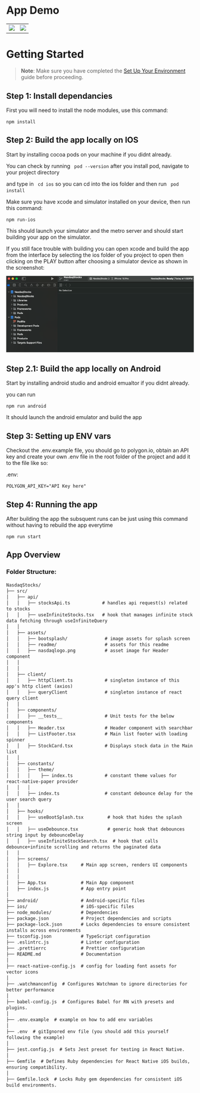 # App Demo

<table>
  <tr>
    <td><img src="src/assets//readme//android-demo.gif" width="200"></td>
    <td><img src="src/assets//readme//ios-demo.gif" width="200"></td>
  </tr>
</table>

# Getting Started

> **Note**: Make sure you have completed the [Set Up Your Environment](https://reactnative.dev/docs/set-up-your-environment) guide before proceeding.

## Step 1: Install dependancies

First you will need to install the node modules, use this command:

```
npm install
```

## Step 2: Build the app locally on IOS

Start by installing cocoa pods on your machine if you didnt already.

You can check by running ` pod --version` after you install pod, navigate to your project directory

and type in ` cd ios` so you can cd into the ios folder and then run ` pod install`

Make sure you have xcode and simulator installed on your device, then run this command:

```
npm run-ios
```

This should launch your simulator and the metro server and should start building your app on the simulator.

If you still face trouble with building you can open xcode and build the app from the interface by selecting the ios folder of you project to open then clicking on the PLAY button after choosing a simulator device as shown in the screenshot:

![alt text](src/assets/readme//image.png)

## Step 2.1: Build the app locally on Android

Start by installing android studio and android emualtor if you didnt already.

you can run

```
npm run android
```

It should launch the android emulator and build the app

## Step 3: Setting up ENV vars

Checkout the .env.example file, you should go to polygon.io, obtain an API key and create your own .env file in the root folder
of the project and add it to the file like so:

.env:

```
POLYGON_API_KEY="API Key here"
```

## Step 4: Running the app

After building the app the subsquent runs can be just using this command without having to rebuild the app everytime

```
npm run start
```

## App Overview

### Folder Structure:

```
NasdaqStocks/
├── src/
│   ├── api/
│   │   ├── stocksApi.ts            # handles api request(s) related to stocks
│   │   ├── useInfiniteStocks.tsx   # hook that manages infinite stock data fetching through useInfiniteQuery
│   │
│   ├── assets/
│   │   ├── bootsplash/              # image assets for splash screen
│   │   ├── readme/                  # assets for this readme
│   │   ├── nasdaqlogo.png           # asset image for Header component
│   │
│   │
│   ├── client/
│   │   ├── httpClient.ts            # singleton instance of this app's http client (axios)
│   │   ├── queryClient              # singleton instance of react query client
│   │
│   ├── components/
│   │   ├── __tests__                # Unit tests for the below components
│   │   ├── Header.tsx               # Header component with searchbar
│   │   ├── ListFooter.tsx           # Main list footer with loading spinner
│   │   ├── StockCard.tsx            # Displays stock data in the Main list
│   │
│   ├── constants/
│   │   ├── theme/
│   │   │    ├── index.ts            # constant theme values for react-native-paper provider
│   │   │
│   │   ├── index.ts                 # constant debounce delay for the user search query
│   │
│   ├── hooks/
│   │   ├── useBootSplash.tsx         # hook that hides the splash screen
│   │   ├── useDebounce.tsx           # generic hook that debounces string input by debounceDelay
│   │   ├── useInfiniteStockSearch.tsx  # hook that calls debounce+infinite scrolling and returns the paginated data
│   │
│   ├── screens/
│   │   ├── Explore.tsx     # Main app screen, renders UI components
│   │
│   │
│   ├── App.tsx             # Main App component
│   ├── index.js            # App entry point
│
├── android/                # Android-specific files
├── ios/                    # iOS-specific files
├── node_modules/           # Dependencies
├── package.json            # Project dependencies and scripts
├── package-lock.json       # Locks dependencies to ensure consistent installs across environments
├── tsconfig.json           # TypeScript configuration
├── .eslintrc.js            # Linter configuration
├── .prettierrc             # Prettier configuration
├── README.md               # Documentation
│
├── react-native-config.js  # config for loading font assets for vector icons
│
├── .watchmanconfig  # Configures Watchman to ignore directories for better performance
│
├── babel-config.js  # Configures Babel for RN with presets and plugins.
│
├── .env.example  # example on how to add env variables
│
├── .env  # gitIgnored env file (you should add this yourself following the example)
│
├── jest.config.js  # Sets Jest preset for testing in React Native.
│
├── Gemfile  # Defines Ruby dependencies for React Native iOS builds, ensuring compatibility.
│
├── Gemfile.lock  # Locks Ruby gem dependencies for consistent iOS build environments.


```
